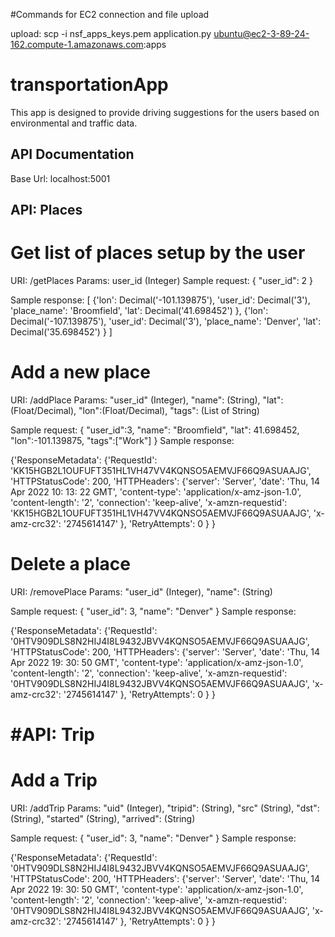 #Commands for EC2 connection and file upload

upload: scp -i nsf_apps_keys.pem application.py ubuntu@ec2-3-89-24-162.compute-1.amazonaws.com:apps

# transportationApp

This app is designed to provide driving suggestions for the users based on environmental and traffic data.

API Documentation
------------------------
Base Url: localhost:5001

API: Places
------------------------

# Get list of places setup by the user 
URI: /getPlaces 
Params: user_id (Integer)
Sample request:
{
    "user_id": 2
}

Sample response: 
[
    {'lon': Decimal('-101.139875'), 'user_id': Decimal('3'), 'place_name': 'Broomfield', 'lat': Decimal('41.698452')
    },
    {'lon': Decimal('-107.139875'), 'user_id': Decimal('3'), 'place_name': 'Denver', 'lat': Decimal('35.698452')
    }
]



# Add a new place
URI: /addPlace
Params: 
    "user_id" (Integer),
    "name": (String),
    "lat": (Float/Decimal),
    "lon":(Float/Decimal),
    "tags": (List of String)

Sample request: 
{
    "user_id":3,
    "name": "Broomfield",
    "lat": 41.698452,
    "lon":-101.139875,
    "tags":["Work"]
}
Sample response:

{'ResponseMetadata': {'RequestId': 'KK15HGB2L1OUFUFT351HL1VH47VV4KQNSO5AEMVJF66Q9ASUAAJG', 'HTTPStatusCode': 200, 'HTTPHeaders': {'server': 'Server', 'date': 'Thu,
            14 Apr 2022 10: 13: 22 GMT', 'content-type': 'application/x-amz-json-1.0', 'content-length': '2', 'connection': 'keep-alive', 'x-amzn-requestid': 'KK15HGB2L1OUFUFT351HL1VH47VV4KQNSO5AEMVJF66Q9ASUAAJG', 'x-amz-crc32': '2745614147'
        }, 'RetryAttempts': 0
    }
}
    
# Delete a place
URI: /removePlace
Params: 
    "user_id" (Integer),
    "name": (String)

Sample request:
{
    "user_id": 3,
    "name": "Denver"
}
Sample response:

{'ResponseMetadata': {'RequestId': '0HTV909DLS8N2HIJ4I8L9432JBVV4KQNSO5AEMVJF66Q9ASUAAJG', 'HTTPStatusCode': 200, 'HTTPHeaders': {'server': 'Server', 'date': 'Thu,
            14 Apr 2022 19: 30: 50 GMT', 'content-type': 'application/x-amz-json-1.0', 'content-length': '2', 'connection': 'keep-alive', 'x-amzn-requestid': '0HTV909DLS8N2HIJ4I8L9432JBVV4KQNSO5AEMVJF66Q9ASUAAJG', 'x-amz-crc32': '2745614147'
        }, 'RetryAttempts': 0
    }
}


#API: Trip
================

# Add a Trip
URI: /addTrip
Params: 
    "uid" (Integer),
    "tripid": (String),
    "src" (String),
    "dst": (String),
    "started" (String),
    "arrived": (String)

Sample request:
{
    "user_id": 3,
    "name": "Denver"
}
Sample response:

{'ResponseMetadata': {'RequestId': '0HTV909DLS8N2HIJ4I8L9432JBVV4KQNSO5AEMVJF66Q9ASUAAJG', 'HTTPStatusCode': 200, 'HTTPHeaders': {'server': 'Server', 'date': 'Thu,
            14 Apr 2022 19: 30: 50 GMT', 'content-type': 'application/x-amz-json-1.0', 'content-length': '2', 'connection': 'keep-alive', 'x-amzn-requestid': '0HTV909DLS8N2HIJ4I8L9432JBVV4KQNSO5AEMVJF66Q9ASUAAJG', 'x-amz-crc32': '2745614147'
        }, 'RetryAttempts': 0
    }
}

